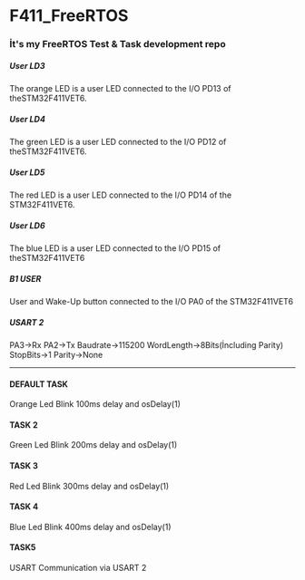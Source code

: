 # F411_FreeRTOS
### İt's my FreeRTOS Test &amp; Task development repo

##### User LD3
The orange LED is a user LED connected to the I/O PD13 of theSTM32F411VET6.
##### User LD4
The green LED is a user LED connected to the I/O PD12 of theSTM32F411VET6.
##### User LD5
The red LED is a user LED connected to the I/O PD14 of the STM32F411VET6.
##### User LD6
The blue LED is a user LED connected to the I/O PD15 of theSTM32F411VET6
##### B1 USER
User and Wake-Up button connected to the I/O PA0 of the STM32F411VET6

##### USART 2
PA3->Rx
PA2->Tx
Baudrate->115200
WordLength->8Bits(İncluding Parity)
StopBits->1
Parity->None

---------------------------------------------------------------------------------------------------------------------------------------------------------------------

#### DEFAULT TASK
Orange Led Blink 100ms delay and osDelay(1)
#### TASK 2
Green Led Blink 200ms delay and osDelay(1)
#### TASK 3
Red Led Blink 300ms delay and osDelay(1)
#### TASK 4
Blue Led Blink 400ms delay and osDelay(1)
#### TASK5
USART Communication via USART 2
